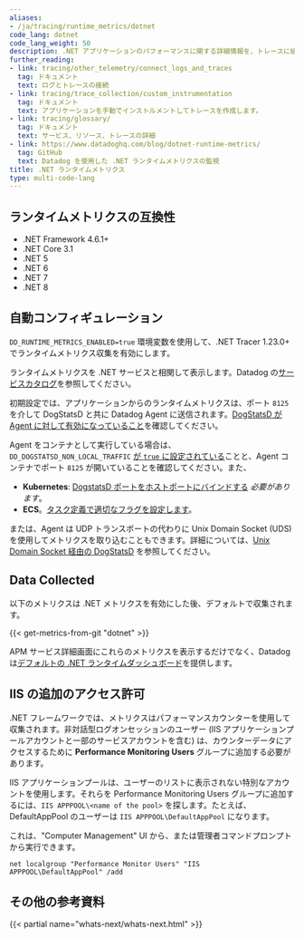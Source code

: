 ```yaml
---
aliases:
- /ja/tracing/runtime_metrics/dotnet
code_lang: dotnet
code_lang_weight: 50
description: .NET アプリケーションのパフォーマンスに関する詳細情報を、トレースに紐づくランタイムメトリクスと共に取得します。
further_reading:
- link: tracing/other_telemetry/connect_logs_and_traces
  tag: ドキュメント
  text: ログとトレースの接続
- link: tracing/trace_collection/custom_instrumentation
  tag: ドキュメント
  text: アプリケーションを手動でインストルメントしてトレースを作成します。
- link: tracing/glossary/
  tag: ドキュメント
  text: サービス、リソース、トレースの詳細
- link: https://www.datadoghq.com/blog/dotnet-runtime-metrics/
  tag: GitHub
  text: Datadog を使用した .NET ランタイムメトリクスの監視
title: .NET ランタイムメトリクス
type: multi-code-lang
---
```


## ランタイムメトリクスの互換性

- .NET Framework 4.6.1+
- .NET Core 3.1
- .NET 5
- .NET 6
- .NET 7
- .NET 8

## 自動コンフィギュレーション

`DD_RUNTIME_METRICS_ENABLED=true` 環境変数を使用して、.NET Tracer 1.23.0+ でランタイムメトリクス収集を有効にします。

ランタイムメトリクスを .NET サービスと相関して表示します。Datadog の[サービスカタログ][1]を参照してください。

初期設定では、アプリケーションからのランタイムメトリクスは、ポート `8125` を介して DogStatsD と共に Datadog Agent に送信されます。[DogStatsD が Agent に対して有効になっていること][2]を確認してください。

Agent をコンテナとして実行している場合は、`DD_DOGSTATSD_NON_LOCAL_TRAFFIC` [が `true` に設定されている][3]ことと、Agent コンテナでポート `8125` が開いていることを確認してください。また、

- **Kubernetes**: [DogstatsD ポートをホストポートにバインドする][4] _必要があります_。
- **ECS**。[タスク定義で適切なフラグを設定します][5]。

または、Agent は UDP トランスポートの代わりに Unix Domain Socket (UDS) を使用してメトリクスを取り込むこともできます。詳細については、[Unix Domain Socket 経由の DogStatsD][7] を参照してください。

## Data Collected

以下のメトリクスは .NET メトリクスを有効にした後、デフォルトで収集されます。

{{< get-metrics-from-git "dotnet" >}}

APM サービス詳細画面にこれらのメトリクスを表示するだけでなく、Datadog は[デフォルトの .NET ランタイムダッシュボード][6]を提供します。

## IIS の追加のアクセス許可

.NET フレームワークでは、メトリクスはパフォーマンスカウンターを使用して収集されます。非対話型ログオンセッションのユーザー (IIS アプリケーションプールアカウントと一部のサービスアカウントを含む) は、カウンターデータにアクセスするために **Performance Monitoring Users** グループに追加する必要があります。

IIS アプリケーションプールは、ユーザーのリストに表示されない特別なアカウントを使用します。それらを Performance Monitoring Users グループに追加するには、`IIS APPPOOL\<name of the pool>` を探します。たとえば、DefaultAppPool のユーザーは `IIS APPPOOL\DefaultAppPool` になります。

これは、"Computer Management" UI から、または管理者コマンドプロンプトから実行できます。

```
net localgroup "Performance Monitor Users" "IIS APPPOOL\DefaultAppPool" /add
```

## その他の参考資料

{{< partial name="whats-next/whats-next.html" >}}

[1]: https://app.datadoghq.com/services
[2]: /ja/developers/dogstatsd/#setup
[3]: /ja/agent/docker/#dogstatsd-custom-metrics
[4]: /ja/developers/dogstatsd/?tab=kubernetes#agent
[5]: /ja/agent/amazon_ecs/#create-an-ecs-task
[6]: https://app.datadoghq.com/dash/integration/30412/net-runtime-metrics
[7]: /ja/developers/dogstatsd/unix_socket/
